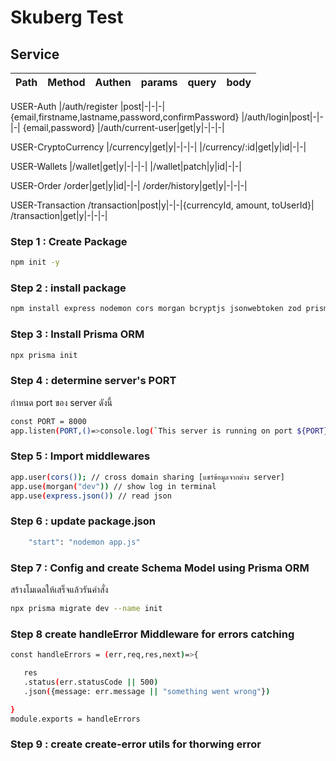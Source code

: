 # Skuberg Test

## Service
| Path | Method | Authen | params | query | body |  
|:--|:--|:--|:--|:--  |:--
USER-Auth 
|/auth/register |post|-|-|-| {email,firstname,lastname,password,confirmPassword}
|/auth/login|post|-|-|-| {email,password}
|/auth/current-user|get|y|-|-|-|

USER-CryptoCurrency
|/currency|get|y|-|-|-|
|/currency/:id|get|y|id|-|-|

USER-Wallets
|/wallet|get|y|-|-|-|
|/wallet|patch|y|id|-|-|


USER-Order
/order|get|y|id|-|-|
/order/history|get|y|-|-|-|



USER-Transaction
/transaction|post|y|-|-|{currencyId, amount, toUserId}|
/transaction|get|y|-|-|-|
### Step 1 : Create Package 
```bash
npm init -y
```
### Step 2 : install package
```bash
npm install express nodemon cors morgan bcryptjs jsonwebtoken zod prisma dotenv
```
### Step 3 : Install Prisma ORM 
```bash
npx prisma init 
```
### Step 4 : determine server's PORT
กำหนด port ของ server ดังนี้
```bash
const PORT = 8000 
app.listen(PORT,()=>console.log(`This server is running on port ${PORT}`))
```
### Step 5 : Import middlewares 
```bash
app.user(cors()); // cross domain sharing [แชร์ข้อมูลจากต่าง server]
app.use(morgan("dev")) // show log in terminal 
app.use(express.json()) // read json
```

### Step 6 : update package.json

```bash
    "start": "nodemon app.js"
```

### Step 7 : Config and create Schema Model using Prisma ORM 
สร้างโมเดลให้เสร็จแล้วรันคำสั่ง 
```bash 
npx prisma migrate dev --name init
```
 ### Step 8 create handleError Middleware for errors catching
 ```bash
const handleErrors = (err,req,res,next)=>{

    res
    .status(err.statusCode || 500)
    .json({message: err.message || "something went wrong"})

}
module.exports = handleErrors
 ```
 
### Step 9 : create create-error utils for thorwing error 